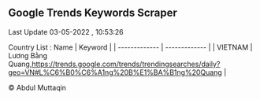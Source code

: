 

## Google Trends Keywords Scraper 
 
Last Update 03-05-2022 , 10:53:26

Country List :
 Name  | Keyword |
| ------------- | ------------- |
| VIETNAM | Lương Bằng Quang,https://trends.google.com/trends/trendingsearches/daily?geo=VN#L%C6%B0%C6%A1ng%20B%E1%BA%B1ng%20Quang |



© Abdul Muttaqin 
